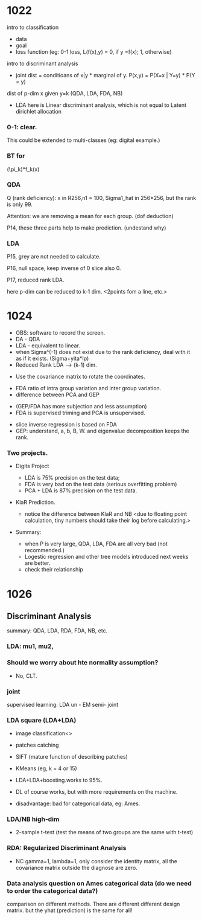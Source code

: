 # 1022

intro to classification 
 * data
 * goal
 * loss function (eg: 0-1 loss, L(f(x),y) = 0, if y =f(x); 1, otherwise)
 
intro to discriminant analysis
 * joint dist = conditioans of x|y * marginal of y. P(x,y) = P(X=x | Y=y) * P(Y = y)
 
dist of p-dim x given y=k (QDA, LDA, FDA, NB)
 
* LDA here is Linear discriminant analysis, which is not equal to Latent dirichlet allocation
 
### 0-1: clear.
This could be extended to multi-classes (eg: digital example.)

### BT for 
(\pi_k)*f_k(x)

### QDA
Q (rank deficiency):
x in R256,n1 = 100, Sigma1_hat in 256*256, but the rank is only 99. <understand why>

Attention: we are removing a mean for each group. (dof deduction)


P14, these three parts help to make prediction. (undestand why)

### LDA
P15, grey are not needed to calculate.

P16, null space, keep inverse of 0 slice also 0.

P17, reduced rank LDA.

here p-dim can be reduced to k-1 dim. <2points fom a line, etc.>






# 1024
* OBS: software to record the screen.
* DA - QDA <P13>
* LDA - equivalent to linear.
* when Sigma^(-1) does not exist due to the rank deficiency, deal with it as if it exists. (Sigma+yita*Ip)
* Reduced Rank LDA --> (k-1) dim.
 - Use the covariance matrix to rotate the coordinates.
* FDA ratio of intra group variation and inter group variation.
* difference between PCA and GEP 
 - (GEP/FDA has more subjection and less assumption)
 - FDA is supervised triming and PCA is unsupervised.
* slice inverse regression is based on FDA
* GEP: understand, a, b, B, W. and eigenvalue decomposition keeps the rank.

### Two projects.
* Digits Project 
  - LDA is 75% precision on the test data;
  - FDA is very bad on the test data (serious overfitting problem)
  - PCA + LDA is 87% precision on the test data. <although they are same dimension as FDA>
  
* KlaR Prediction.
  - notice the difference between KlaR and NB <due to floating point calculation, tiny numbers should take their log before calculating.>
  
* Summary:
  - when P is very large, QDA, LDA, FDA are all very bad (not recommended.)
  - Logestic regression and other tree models introduced next weeks are better.
  - check their relationship 


# 1026
## Discriminant Analysis
summary: QDA, LDA, RDA, FDA, NB, etc.

### LDA: mu1, mu2, 
### 

### Should we worry about hte normality assumption?
* No, CLT.

### joint
supervised learning: LDA 
un - EM
semi- joint

### LDA square (LDA+LDA)
* image classification<>
* patches catching
* SIFT (mature function of describing patches)
* KMeans (eg, k = 4 or 15)

* LDA+LDA+boosting.works to 95%.
* DL of course works, but with more requirements on the machine.
* disadvantage: bad for categorical data, eg: Ames.

### LDA/NB high-dim
* 2-sample t-test (test the means of two groups are the same with t-test)

### RDA: Regularized Discriminant Analysis
* NC gamma=1, lambda=1, only consider the identity matrix, all the covariance matrix outside the diagnose are zero.

### Data analysis question on Ames categorical data (do we need to order the categorical data?)
comparison on different methods.
There are different different design matrix. but the yhat (prediction) is the same for all!









